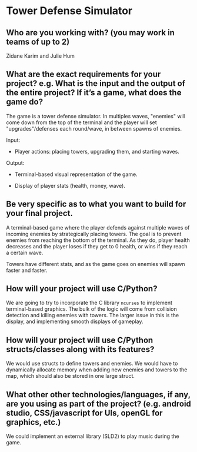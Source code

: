 # Tower Defense Simulator

## Who are you working with? (you may work in teams of up to 2)
Zidane Karim and Julie Hum

## What are the exact requirements for your project? e.g. What is the input and the output of the entire project? If it’s a game, what does the game do?
The game is a tower defense simulator. In multiples waves, "enemies" will come down from the top of the terminal and the player will set "upgrades"/defenses each round/wave, in between spawns of enemies. 


Input:

* Player actions: placing towers, upgrading them, and starting waves.

Output:

* Terminal-based visual representation of the game.

* Display of player stats (health, money, wave).

## Be very specific as to what you want to build for your final project.
A terminal-based game where the player defends against multiple waves of incoming enemies by strategically placing towers. The goal is to prevent enemies from reaching the bottom of the terminal. As they do, player health decreases and the player loses if they get to 0 health, or wins if they reach a certain wave. 

Towers have different stats, and as the game goes on enemies will spawn faster and faster.

## How will your project will use C/Python?
We are going to try to incorporate the C library `ncurses` to implement terminal-based graphics. The bulk of the logic will come from collision detection and killing enemies with towers. The larger issue in this is the display, and implementing smooth displays of gameplay.

## How will your project will use C/Python structs/classes along with its features?
We would use structs to define towers and enemies. We would have to dynamically allocate memory when adding new enemies and towers to the map, which should also be stored in one large struct. 

## What other other technologies/languages, if any, are you using as part of the project? (e.g. android studio, CSS/javascript for UIs, openGL for graphics, etc.)
We could implement an external library (SLD2) to play music during the game. 
